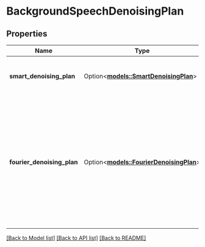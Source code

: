 # BackgroundSpeechDenoisingPlan

## Properties

Name | Type | Description | Notes
------------ | ------------- | ------------- | -------------
**smart_denoising_plan** | Option<[**models::SmartDenoisingPlan**](SmartDenoisingPlan.md)> | Whether smart denoising using Krisp is enabled. | [optional]
**fourier_denoising_plan** | Option<[**models::FourierDenoisingPlan**](FourierDenoisingPlan.md)> | Whether Fourier denoising is enabled. Note that this is experimental and may not work as expected.  This can be combined with smart denoising, and will be run afterwards. | [optional]

[[Back to Model list]](../README.md#documentation-for-models) [[Back to API list]](../README.md#documentation-for-api-endpoints) [[Back to README]](../README.md)


